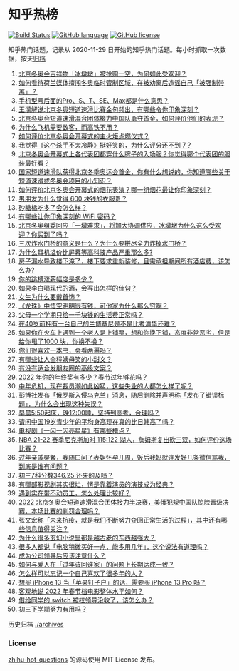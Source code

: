 # 知乎热榜
[![Build Status](https://github.com/ToWeLong/zhihu-hot-questions/workflows/CI/badge.svg)](https://github.com/ToWeLong/zhihu-hot-questions/actions)
[![GitHub language](https://img.shields.io/badge/language-golang-orange.svg)](https://golang.org/)
[![GitHub license](https://img.shields.io/github/license/ToWeLong/zhihu-hot-questions)](https://github.com/ToWeLong/zhihu-hot-questions/blob/main/LICENSE)

知乎热门话题，记录从 2020-11-29 日开始的知乎热门话题。每小时抓取一次数据，按天[归档](./archives)

<!-- BEGIN -->

1. [北京冬奥会吉祥物「冰墩墩」被抢购一空，为何如此受欢迎？](https://www.zhihu.com/question/514717557)
1. [如何看待荷兰媒体擅闯冬奥临时管制区域，在被劝离后造谣自己「被强制带离」？](https://www.zhihu.com/question/514866644)
1. [手机型号后面的Pro、S、T、SE、Max都是什么意思？](https://www.zhihu.com/question/505225068)
1. [王濛解说北京冬奥短道速滑比赛金句频出，有哪些令你印象深刻？](https://www.zhihu.com/question/514906280)
1. [北京冬奥会短道速滑混合团体接力中国队勇夺首金，如何评价他们的表现？](https://www.zhihu.com/question/514913655)
1. [为什么飞机需要数客，而高铁不用？](https://www.zhihu.com/question/421694596)
1. [如何评价北京冬奥会开幕式的主火炬点燃仪式？](https://www.zhihu.com/question/514773566)
1. [我觉得《这个杀手不太冷静》挺好笑的，为什么评分还不到 7？](https://www.zhihu.com/question/514611371)
1. [北京冬奥会开幕式上各代表团都穿什么牌子的入场服？你觉得哪个代表团的服装最好看？](https://www.zhihu.com/question/514757670)
1. [国家短道速滑队获得北京冬季奥运会首金，你有什么想说的，你知道哪些关于短道速滑或冬奥会项目的小知识？](https://www.zhihu.com/question/514923975)
1. [如何评价北京冬奥会开幕式的烟花表演？哪一组烟花最让你印象深刻？](https://www.zhihu.com/question/514754697)
1. [男朋友为什么觉得 600 块钱的衣服贵？](https://www.zhihu.com/question/513964315)
1. [砂糖橘吃多了会怎么样？](https://www.zhihu.com/question/513535465)
1. [有哪些让你印象深刻的 WiFi 密码？](https://www.zhihu.com/question/27934611)
1. [北京冬奥组委回应「一墩难求」，将加大协调供应，冰墩墩为什么这么受欢迎？你买到了吗？](https://www.zhihu.com/question/515008036)
1. [三次炸水门桥的意义是什么？为什么要拼尽全力炸掉水门桥？](https://www.zhihu.com/question/514583120)
1. [为什么耳机溢价比屏幕等高科技产品严重那么多?](https://www.zhihu.com/question/505865760)
1. [房子漏水导致楼下淹了，楼下要求重新装修，且需承担期间所有酒店费，该怎么办?](https://www.zhihu.com/question/514482431)
1. [你的跳槽涨薪幅度是多少？](https://www.zhihu.com/question/504101286)
1. [如果李白喝现代的酒，会写出怎样的佳句？](https://www.zhihu.com/question/442712408)
1. [女生为什么要戴首饰？](https://www.zhihu.com/question/316915145)
1. [《龙珠》中悟空明明很有钱，可他家为什么那么穷啊？](https://www.zhihu.com/question/38633406)
1. [父母一个学期只给一千块钱的生活费正常吗？](https://www.zhihu.com/question/513474595)
1. [在40岁前拥有一台自己的兰博基尼是不是比考清华还难？](https://www.zhihu.com/question/292582765)
1. [如果你在火车上遇到一个老人是上铺票，想和你换下铺，态度非常恶劣，但是给你甩了1000 块，你换不换？](https://www.zhihu.com/question/508813224)
1. [你们很喜欢一本书，会看两遍吗？](https://www.zhihu.com/question/514586723)
1. [有哪些让人全程姨母笑的小甜文？](https://www.zhihu.com/question/511379850)
1. [有没有适合发朋友圈的高级文案？](https://www.zhihu.com/question/510518562)
1. [2022 年你的年终奖有多少？春节过年够花吗？](https://www.zhihu.com/question/513943687)
1. [中年危机，现在裁员潮如此凶猛，这些失业的人都怎么样了呢？](https://www.zhihu.com/question/507919897)
1. [彭博社发布「俄罗斯入侵乌克兰」消息，随后删除并声明称「发布了错误标题」，为什么会出现这种失误？](https://www.zhihu.com/question/514884283)
1. [早晨5:50起床，晚12:00睡，坚持到高考，合理吗？](https://www.zhihu.com/question/514751270)
1. [请问中国19岁青少年的平均身高现在真的比日韩高了吗？](https://www.zhihu.com/question/509042737)
1. [电视剧《一闪一闪亮星星》有哪些槽点？](https://www.zhihu.com/question/513448744)
1. [NBA 21-22 赛季尼克斯加时 115:122 湖人，詹姆斯复出砍三双，如何评价这场比赛？](https://www.zhihu.com/question/514982549)
1. [过年亲戚聚餐，我随口问了表姐怀孕几周，饭后我妈就连发好几条微信骂我，到底是谁有问题？](https://www.zhihu.com/question/514633604)
1. [初三7科分数346.25 还来的及吗？](https://www.zhihu.com/question/514928745)
1. [有哪部影视剧其实很烂，愣是靠着演员的演技成为经典？](https://www.zhihu.com/question/505604984)
1. [遇到实在带不动员工，怎么处理比较好？](https://www.zhihu.com/question/511256247)
1. [2022 北京冬奥会短道速滑混合团体接力半决赛，美俄犯规中国队惊险晋级决赛，本场比赛的判罚合理吗？](https://www.zhihu.com/question/514909733)
1. [张文宏称「未来抗疫，就是我们不断努力夺回正常生活的过程」，其中还有哪些信息值得关注？](https://www.zhihu.com/question/514382365)
1. [为什么很多玄幻小说里都是越古老的东西越强大？](https://www.zhihu.com/question/444721685)
1. [很多人都说「电脑稍微买好一点，能多用几年」，这个说法有道理吗？](https://www.zhihu.com/question/514105729)
1. [成为公司领导后应该注意什么？](https://www.zhihu.com/question/510923627)
1. [如何与爱人在「过年该回谁家」的问题上长期达成一致？](https://www.zhihu.com/question/29061822)
1. [怎么样可以忘记一个自己喜欢了很多年的人？](https://www.zhihu.com/question/514081217)
1. [想买 iPhone 13 当「苹果钉子户」的话，需要买 iPhone 13 Pro 吗？](https://www.zhihu.com/question/514426453)
1. [客观地说 2022 年春节档电影整体水平如何？](https://www.zhihu.com/question/514090739)
1. [借给同学的 switch 被校领导没收了，该怎么办？](https://www.zhihu.com/question/367162146)
1. [初三下学期努力有用吗？](https://www.zhihu.com/question/514146587)

<!-- END -->

历史归档 [./archives](./archives)


### License
[zhihu-hot-questions](https://github.com/towelong/zhihu-hot-questions) 的源码使用 MIT License 发布。